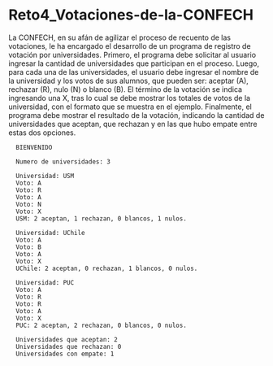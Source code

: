 # Reto4_Votaciones-de-la-CONFECH

La CONFECH, en su afán de agilizar el proceso de recuento de las votaciones, le ha encargado el desarrollo de un programa de registro de votación por universidades. 
Primero, el programa debe solicitar al usuario ingresar la cantidad de universidades que participan en el proceso. 
Luego, para cada una de las universidades, el usuario debe ingresar el nombre de la universidad y los votos de sus alumnos, que pueden ser: aceptar (A), rechazar (R), nulo (N) o blanco (B). 
El término de la votación se indica ingresando una X, tras lo cual se debe mostrar los totales de votos de la universidad, con el formato que se muestra en el ejemplo. 
Finalmente, el programa debe mostrar el resultado de la votación, indicando la cantidad de universidades que aceptan, que rechazan y en las que hubo empate entre estas dos opciones.

```
  BIENVENIDO

  Numero de universidades: 3

  Universidad: USM
  Voto: A
  Voto: R
  Voto: A
  Voto: N
  Voto: X
  USM: 2 aceptan, 1 rechazan, 0 blancos, 1 nulos.

  Universidad: UChile
  Voto: A
  Voto: B
  Voto: A
  Voto: X
  UChile: 2 aceptan, 0 rechazan, 1 blancos, 0 nulos.

  Universidad: PUC
  Voto: A
  Voto: R
  Voto: R
  Voto: A
  Voto: X
  PUC: 2 aceptan, 2 rechazan, 0 blancos, 0 nulos.

  Universidades que aceptan: 2
  Universidades que rechazan: 0
  Universidades con empate: 1
```